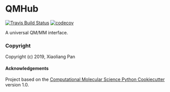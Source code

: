QMHub
==============================
[//]: # (Badges)
[![Travis Build Status](https://travis-ci.org/REPLACE_WITH_OWNER_ACCOUNT/QMHub.png)](https://travis-ci.org/REPLACE_WITH_OWNER_ACCOUNT/QMHub)
[![codecov](https://codecov.io/gh/REPLACE_WITH_OWNER_ACCOUNT/QMHub/branch/master/graph/badge.svg)](https://codecov.io/gh/REPLACE_WITH_OWNER_ACCOUNT/QMHub/branch/master)

A universal QM/MM interface.

### Copyright

Copyright (c) 2019, Xiaoliang Pan


#### Acknowledgements
 
Project based on the 
[Computational Molecular Science Python Cookiecutter](https://github.com/molssi/cookiecutter-cms) version 1.0.
